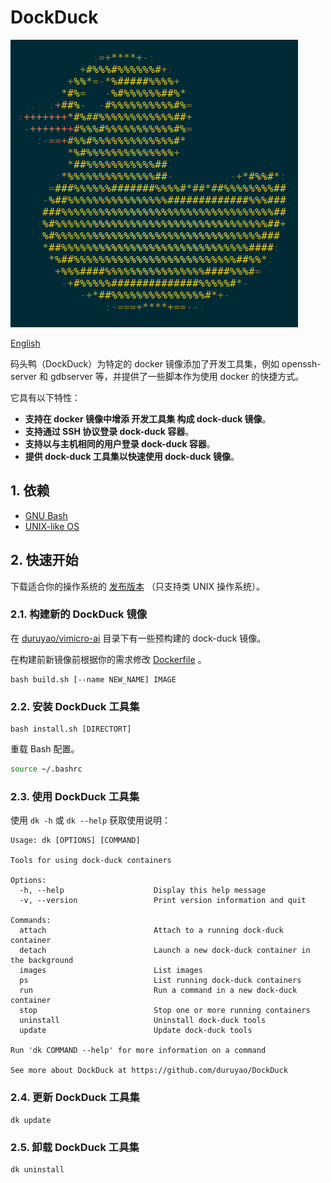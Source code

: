 # DockDuck

![img/duck-logo.png](img/duck-logo.png)

[English](README.md)

码头鸭（DockDuck）为特定的 docker 镜像添加了开发工具集，例如 openssh-server 和 gdbserver 等，并提供了一些脚本作为使用 docker 的快捷方式。

它具有以下特性：

- **支持在 docker 镜像中增添 开发工具集 构成 dock-duck 镜像**。
- **支持通过 SSH 协议登录 dock-duck 容器**。
- **支持以与主机相同的用户登录 dock-duck 容器**。
- **提供 dock-duck 工具集以快速使用 dock-duck 镜像**。

## 1. 依赖

- [GNU Bash](https://www.gnu.org/software/bash/)
- [UNIX-like OS](https://en.wikipedia.org/wiki/Unix-like)

## 2. 快速开始

下载适合你的操作系统的 [发布版本](https://github.com/duruyao/DockDuck/releases) （只支持类 UNIX 操作系统）。

### 2.1. 构建新的 DockDuck 镜像

在 [duruyao/vimicro-ai](https://hub.docker.com/r/duruyao/vimicro-ai) 目录下有一些预构建的 dock-duck 镜像。

在构建前新镜像前根据你的需求修改 [Dockerfile](./Dockerfile) 。

```shell
bash build.sh [--name NEW_NAME] IMAGE
```

### 2.2. 安装 DockDuck 工具集

```shell
bash install.sh [DIRECTORT]
```

重载 Bash 配置。

```bash
source ~/.bashrc
```

### 2.3. 使用 DockDuck 工具集

使用 `dk -h` 或 `dk --help` 获取使用说明：

```shell
Usage: dk [OPTIONS] [COMMAND]

Tools for using dock-duck containers

Options:
  -h, --help                    Display this help message
  -v, --version                 Print version information and quit

Commands:
  attach                        Attach to a running dock-duck container
  detach                        Launch a new dock-duck container in the background
  images                        List images
  ps                            List running dock-duck containers
  run                           Run a command in a new dock-duck container
  stop                          Stop one or more running containers
  uninstall                     Uninstall dock-duck tools
  update                        Update dock-duck tools

Run 'dk COMMAND --help' for more information on a command

See more about DockDuck at https://github.com/duruyao/DockDuck

```

### 2.4. 更新 DockDuck 工具集

```shell
dk update
```

### 2.5. 卸载 DockDuck 工具集

```shell
dk uninstall
```
